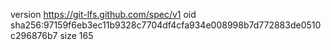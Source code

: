 version https://git-lfs.github.com/spec/v1
oid sha256:97159f6eb3ec11b9328c7704df4cfa934e008998b7d772883de0510c296876b7
size 165
